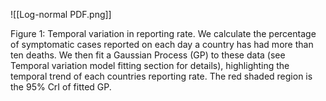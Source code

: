![[Log-normal PDF.png]]

Figure 1: Temporal variation in reporting rate. We calculate the percentage of symptomatic cases reported on each day a country has had more than ten deaths. We then fit a Gaussian Process (GP) to these data (see Temporal variation model fitting section for details), highlighting the temporal trend of each countries reporting rate. The red shaded region is the 95% CrI of fitted GP.